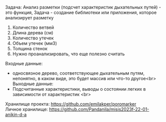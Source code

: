 Задача: Анализ разметки (подсчет характеристик дыхательных путей) - это функция, Задача - создание библиотеки или приложения, которое анализирует разметку
1) Количество ветвей
2) Длина дерева (см)
3) Количество утечек
4) Объем утечек (мм3)
5) Толщина стенок
6) Нужно проанализировать, что еще полезно считать

Входные данные: 
 - односвязное дерево, соответствующее дыхательным путям, непонятно, в каком виде, это будет массив или что-то другое<br\>
Выходные данные: 
 - Подсчитанные характеристики, выводы о состоянии легких в зависимости от характеристик <br\>

Хранилище проекта: https://github.com/emilakper/poromarker<br/>
Личное хранилище: https://github.com/Pandanila/misis2023f-22-01-anikin-d-a
